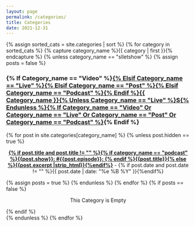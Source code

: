 ```yaml
---
layout: page
permalink: /categories/
title: Categories
date: 2021-12-31
---
```


<div id="archives">
{% assign sorted_cats = site.categories | sort %}
{% for category in sorted_cats %}
{% capture category_name %}{{ category | first }}{% endcapture %}
  {% unless category_name == "slletshow" %}
  {% assign posts = false %}
  <div class="archive-group">
    <div id="#{{ category_name | slugize }}"></div>
    <p></p>
    <h3 style="text-transform: capitalize;" class="category-head">{% if category_name == "video" %}<a href="{{site.baseurl}}/categories/videos">{% elsif category_name == "live" %}<a href="{{site.baseurl}}/live">{% elsif category_name == "post" %}<a href="{{site.baseurl}}/posts">{% elsif category_name == "podcast" %}<a href="{{site.baseurl}}/podcasts">{% endif %}{{ category_name }}{% unless category_name == "live" %}s{% endunless %}{% if category_name == "video" or category_name == "live" or category_name == "post" or category_name == "podcast" %}</a>{% endif %}</h3>
    <a name="{{ category_name | slugize }}"></a>
    {% for post in site.categories[category_name] %}
    {% unless post.hidden == true %}
    <article class="archive-item">
      <p><center><b><a href="{{ site.baseurl }}{{ post.url }}">{% if post.title and post.title != "" %}{% if category_name == "podcast" %}{{post.show}}: #{{post.episode}}: {% endif %}{{post.title}}{% else %}{{post.excerpt |strip_html}}{%endif%}</a></b> - {% if post.date and post.date != "" %}{{ post.date | date: "%e %B %Y" }}{%endif%}</center></p>
    </article>
    {% assign posts = true %}
    {% endunless %}
    {% endfor %}
    {% if posts == false %}
    <p style="text-align:center;">This Category is Empty</p>
    {% endif %}
  </div>
  {% endunless %}
{% endfor %}
</div>
